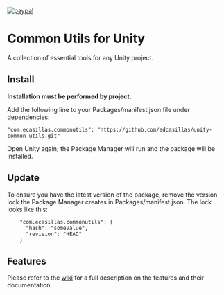 [![paypal](https://www.paypalobjects.com/en_US/i/btn/btn_donateCC_LG.gif)](https://www.paypal.com/cgi-bin/webscr?cmd=_donations&business=U7ZWQ2WHFEWH4)

# Common Utils for Unity
A collection of essential tools for any Unity project.

## Install ##

**Installation must be performed by project.**

Add the following line to your Packages/manifest.json file under dependencies:

    "com.ecasillas.commonutils": "https://github.com/edcasillas/unity-common-utils.git"

Open Unity again; the Package Manager will run and the package will be installed.

## Update ##

To ensure you have the latest version of the package, remove the version lock the Package Manager creates in Packages/manifest.json. The lock looks like this:

```
    "com.ecasillas.commonutils": {
      "hash": "someValue",
      "revision": "HEAD"
    }
```
## Features ##
Please refer to the [wiki](https://github.com/edcasillas/unity-common-utils/wiki) for a full description on the features and their documentation.